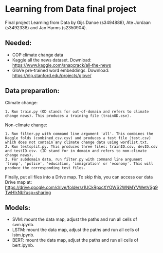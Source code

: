 # Learning from Data final project
Final project Learning from Data by Gijs Danoe (s3494888), Ate Jordaan (s3492338) and Jan Harms (s2350904).

## Needed:
- COP climate change data
- Kaggle all the news dataset. Download: https://www.kaggle.com/snapcrack/all-the-news
- GloVe pre-trained word embeddings. Download: https://nlp.stanford.edu/projects/glove/

## Data preparation:
  Climate change:
  
    1. Run train.py (OD stands for out-of-domain and refers to climate change news). This produces a training file (trainOD.csv).

  Non-climate change:
  
    1. Run filter.py with command line argument 'all'. This combines the Kaggle folds (combined_csv.csv) and produces a test file (test.csv) which does not contain any climate change data using wordlist.txt.
    2. Run testsplit.py. This produces three files: trainID.csv, devID.csv and testID.csv. (ID stand for in domain and refers to non-climate change news).
    3. For subdomain data, run filter.py with command line argument 'trump', 'police', 'education, 'immigration' or 'economy'. This will produce the corresponding test files.
    
  Finally, put all files into a Drive map. To skip this, you can access our data Drive map at: https://drive.google.com/drive/folders/1UCkRpxcXYOWS2WNMYVWetVSg9TwHIkNb?usp=sharing
    
## Models:

- SVM: mount the data map, adjust the paths and run all cells of svm.ipynb.
- LSTM: mount the data map, adjust the paths and run all cells of lstm.ipynb.
- BERT: mount the data map, adjust the paths and run all cells of bert.ipynb.
